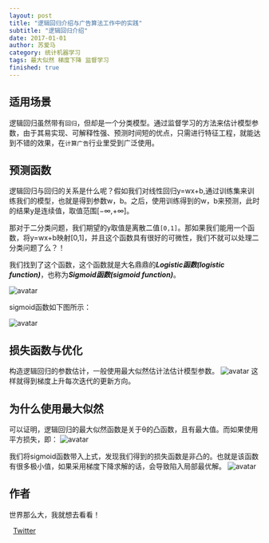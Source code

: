 ```yaml
---
layout: post
title: "逻辑回归介绍与广告算法工作中的实践"
subtitle: "逻辑回归介绍"
date: 2017-01-01
author: 苏爱马
category: 统计机器学习
tags: 最大似然 梯度下降 监督学习
finished: true
---
```


## 适用场景
逻辑回归虽然带有`回归`，但却是一个分类模型。通过监督学习的方法来估计模型参数，由于其易实现、可解释性强、预测时间短的优点，只需进行特征工程，就能达到不错的效果，在`计算广告`行业里受到广泛使用。

## 预测函数
逻辑回归与回归的关系是什么呢？假如我们对线性回归y=wx+b,通过训练集来训练我们的模型，也就是得到参数w，b。之后，使用训练得到的w，b来预测，此时的结果y是连续值，取值范围[$-\infty$,$+\infty$]。

那对于二分类问题，我们期望的y取值是离散二值`[0,1]`。那如果我们能用一个函数，将y=wx+b映射[0,1]，并且这个函数具有很好的可微性，我们不就可以处理二分类问题了么？！

我们找到了这个函数，这个函数就是大名鼎鼎的***Logistic函数(logistic function)***，也称为***Sigmoid函数(sigmoid function)***。


![avatar](http://52myx.cn/img/blog/lr/sigmoid.jpeg)

sigmoid函数如下图所示：

![avatar](http://52myx.cn/img/blog/lr/sigmodimg.jpeg)


## 损失函数与优化

构造逻辑回归的参数估计，一般使用最大似然估计法估计模型参数。
![avatar](http://52myx.cn/img/blog/lr/LRtuidao.jpeg)
这样就得到梯度上升每次迭代的更新方向。

## 为什么使用最大似然
可以证明，逻辑回归的最大似然函数是关于θ的凸函数，且有最大值。而如果使用平方损失，即：
![avatar](http://52myx.cn/img/blog/lr/pingfang.jpeg)

我们将sigmoid函数带入上式，发现我们得到的损失函数是非凸的。也就是该函数有很多极小值，如果采用梯度下降求解的话，会导致陷入局部最优解。
![avatar](http://52myx.cn/img/blog/lr/pingfangimg.jpeg)

## 作者

世界那么大，我就想去看看！

<i class="fa fa-twitter"></i>&nbsp;&nbsp;[Twitter](https://twitter.com/doG__uS)



